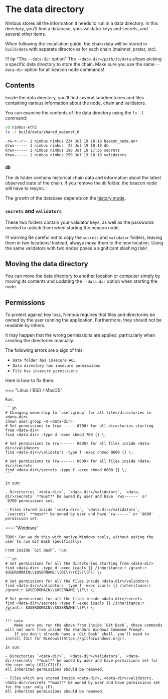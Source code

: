 # The data directory

Nimbus stores all the information it needs to run in a data directory.
In this directory, you'll find a database, your validator keys and secrets, and several other items.

When following the installation guide, the chain data will be stored in `build/data` with separate directories for each chain (mainnet, prater, etc).

!!! tip "The `--data-dir` option"
    The `--data-dir=/path/to/data` allows picking a specific data directory to store the chain.
    Make sure you use the same `--data-dir` option for all beacon node commands!

## Contents

Inside the data directory, you'll find several subdirectories and files containing various information about the node, chain and validators.

You can examine the contents of the data directory using the `ls -l` command:
```sh
cd nimbus-eth2
ls -l build/data/shared_mainnet_0
```

```sh
-rw-r--r-- 1 nimbus nimbus 234 Jul 19 18:18 beacon_node.enr
drwx------ 1 nimbus nimbus  22 Jul 19 18:18 db
drwx------ 1 nimbus nimbus 196 Jul 19 17:36 secrets
drwx------ 1 nimbus nimbus 250 Jul 19 18:18 validators
```

### `db`

The `db` folder contains historical chain data and information about the latest observed state of the chain.
If you remove the `db` folder, the beacon node will have to resync.

The growth of the database depends on the [history mode](./history.md).

### `secrets` and `validators`

These two folders contain your validator keys, as well as the passwords needed to unlock them when starting the beacon node.

!!! warning
    Be careful not to copy the `secrets` and `validator` folders, leaving them in two locations!
    Instead, always _move_ them to the new location.
    Using the same validators with two nodes poses a significant slashing risk!

## Moving the data directory

You can move the data directory to another location or computer simply by moving its contents and updating the `--data-dir` option when starting the node.

## Permissions

To protect against key loss, Nimbus requires that files and directories be owned by the user running the application.
Furthermore, they should not be readable by others.

It may happen that the wrong permissions are applied, particularly when creating the directories manually.

The following errors are a sign of this:

- `Data folder has insecure ACL`
- `Data directory has insecure permissions`
- `File has insecure permissions`

Here is how to fix them.

=== "Linux / BSD / MacOS"

    Run:

    ```sh
    # Changing ownership to `user:group` for all files/directories in <data-dir>.
    chown user:group -R <data-dir>
    # Set permissions to (rwx------ 0700) for all directories starting from <data-dir>
    find <data-dir> -type d -exec chmod 700 {} \;

    # Set permissions to (rw------- 0600) for all files inside <data-dir>/validators
    find <data-dir>/validators -type f -exec chmod 0600 {} \;

    # Set permissions to (rw------- 0600) for all files inside <data-dir>/secrets
    find <data-dir>/secrets -type f -exec chmod 0600 {} \;
    ```

    In sum:

    - Directories `<data-dir>`, `<data-dir>/validators`, `<data-dir>/secrets` **must** be owned by user and have `rwx------` or `0700`permissions set.

    - Files stored inside `<data-dir>`, `<data-dir>/validators`, `/secrets` **must** be owned by user and have `rw------` or `0600` permission set.

=== "Windows"

    TODO: Can we do this with native Windows tools, without asking the user to run Git Bash specifically?

    From inside `Git Bash`, run:

    ```sh
    # Set permissions for all the directories starting from <data-dir>
    find <data-dir> -type d -exec icacls {} /inheritance:r /grant:r $USERDOMAIN\\$USERNAME:\(OI\)\(CI\)\(F\) \;

    # Set permissions for all the files inside <data-dir>/validators
    find <data-dir>/validators -type f -exec icacls {} /inheritance:r /grant:r $USERDOMAIN\\$USERNAME:\(F\) \;

    # Set permissions for all the files inside <data-dir>/secrets
    find <data-dir>/secrets -type f -exec icacls {} /inheritance:r /grant:r $USERDOMAIN\\$USERNAME:\(F\) \;
    ```

    !!! note
        Make sure you run the above from inside `Git Bash`, these commands  will not work from inside the standard Windows Command Prompt.
        If you don't already have a `Git Bash` shell, you'll need to install [Git for Windows](https://gitforwindows.org/).

    In sum:

    - Directories `<data-dir>`, `<data-dir>/validators`, `<data-dir>/secrets` **must** be owned by user and have permissions set for the user only (OI)(CI)(F).
    All inherited permissions should be removed.

    - Files which are stored inside <data-dir>, <data-dir>/validators, <data-dir>/secrets **must** be owned by user and have permissions set for the user only (F).
    All inherited permissions should be removed.
